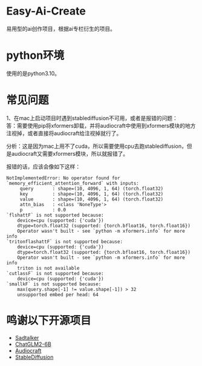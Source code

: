 # Easy-Ai-Create
易用型的ai创作项目，根据ai专栏衍生的项目。

# python环境
使用的是python3.10。

# 常见问题
1、在mac上启动项目时遇到stablediffusion不可用，或者是报错的问题：  
答：需要使用pip将xformers卸载，并将audiocraft中使用到xformers模块的地方注视掉，或者直接将audiocraft给注视掉就行了。  

分析：这是因为mac上用不了cuda，所以需要使用cpu去跑stablediffusion，但是audiocraft又需要xformers模块，所以就报错了。  

报错的话，应该会像如下这样：  
```shell
NotImplementedError: No operator found for `memory_efficient_attention_forward` with inputs:
     query       : shape=(10, 4096, 1, 64) (torch.float32)
     key         : shape=(10, 4096, 1, 64) (torch.float32)
     value       : shape=(10, 4096, 1, 64) (torch.float32)
     attn_bias   : <class 'NoneType'>
     p           : 0.0
`flshattF` is not supported because:
    device=cpu (supported: {'cuda'})
    dtype=torch.float32 (supported: {torch.bfloat16, torch.float16})
    Operator wasn't built - see `python -m xformers.info` for more info
`tritonflashattF` is not supported because:
    device=cpu (supported: {'cuda'})
    dtype=torch.float32 (supported: {torch.bfloat16, torch.float16})
    Operator wasn't built - see `python -m xformers.info` for more info
    triton is not available
`cutlassF` is not supported because:
    device=cpu (supported: {'cuda'})
`smallkF` is not supported because:
    max(query.shape[-1] != value.shape[-1]) > 32
    unsupported embed per head: 64
```

# 鸣谢以下开源项目
* [Sadtalker](https://github.com/OpenTalker/SadTalker)  
* [ChatGLM2-6B](https://github.com/THUDM/ChatGLM2-6B)  
* [Audiocraft](https://github.com/facebookresearch/audiocraft)  
* [StableDiffusion](https://github.com/Stability-AI/stablediffusion)